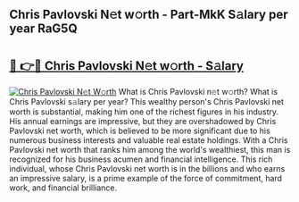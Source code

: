 ## Chris Pavlovski N𝚎t w𝚘rth - Part-MkK S𝚊lary per year RaG5Q

# <h2><a href="http://gc36k4.nevu.top/?p=Chris+Pavlovski">🔗 👉🔴 Chris Pavlovski N𝚎t w𝚘rth - S𝚊lary</a></h2>

[![Chris Pavlovski N𝚎t W𝚘rth](https://i.imgur.com/Oavwk0R.jpeg)](http://gc36k4.nevu.top/?p=Chris+Pavlovski)
What is Chris Pavlovski n𝚎t w𝚘rth? What is Chris Pavlovski s𝚊lary per year?
This wealthy person's Chris Pavlovski net worth is substantial, making him one of the richest figures in his industry. His annual earnings are impressive, but they are overshadowed by Chris Pavlovski net worth, which is believed to be more significant due to his numerous business interests and valuable real estate holdings. With a Chris Pavlovski net worth that ranks him among the world's wealthiest, this man is recognized for his business acumen and financial intelligence. This rich individual, whose Chris Pavlovski net worth is in the billions and who earns an impressive salary, is a prime example of the force of commitment, hard work, and financial brilliance.
